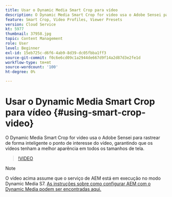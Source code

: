 ```yaml
---
title: Usar o Dynamic Media Smart Crop para vídeo
description: O Dynamic Media Smart Crop for video usa o Adobe Sensei para rastrear de forma inteligente o ponto de interesse do vídeo, garantindo que os vídeos tenham a melhor aparência em todos os tamanhos de tela.
feature: Smart Crop, Video Profiles, Viewer Presets
version: Cloud Service
kt: 5977
thumbnail: 37958.jpg
topic: Content Management
role: User
level: Beginner
exl-id: 15eb725c-d6f6-4ab9-8d39-dc05fbba1ff3
source-git-commit: f0c6e6cd09c1a2944de667d9f14a2d87d3e2fe1d
workflow-type: tm+mt
source-wordcount: '100'
ht-degree: 0%

---
```


# Usar o Dynamic Media Smart Crop para vídeo {#using-smart-crop-video}

O Dynamic Media Smart Crop for video usa o Adobe Sensei para rastrear de forma inteligente o ponto de interesse do vídeo, garantindo que os vídeos tenham a melhor aparência em todos os tamanhos de tela.

>[!VIDEO](https://video.tv.adobe.com/v/37958/?quality=12)

>[!NOTE]
>
>O vídeo acima assume que o serviço de AEM está em execução no modo Dynamic Media S7. [As instruções sobre como configurar AEM com o Dynamic Media podem ser encontradas aqui.](https://experienceleague.adobe.com/docs/experience-manager-cloud-service/assets/dynamicmedia/config-dm.html)
